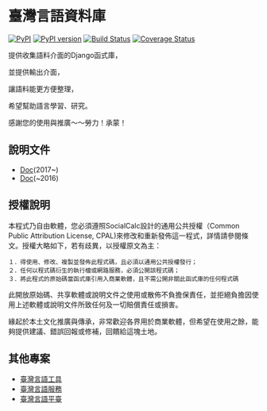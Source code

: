 # 臺灣言語資料庫

[![PyPI](https://img.shields.io/pypi/pyversions/tai5-uan5_gian5-gi2_tsu1-liau7-khoo3.svg)](https://github.com/sih4sing5hong5/tai5-uan5_gian5-gi2_tsu1-liau7-khoo3)
[![PyPI version](https://badge.fury.io/py/tai5_uan5_gian5_gi2_tsu1_liau7_khoo3.svg)](https://badge.fury.io/py/tai5-uan5_gian5-gi2_tsu1-liau7-khoo3)
[![Build Status](https://travis-ci.org/sih4sing5hong5/tai5-uan5_gian5-gi2_tsu1-liau7-khoo3.svg?branch=master)](https://travis-ci.org/sih4sing5hong5/tai5-uan5_gian5-gi2_tsu1-liau7-khoo3)
[![Coverage Status](https://coveralls.io/repos/sih4sing5hong5/tai5-uan5_gian5-gi2_tsu1-liau7-khoo3/badge.svg)](https://coveralls.io/r/sih4sing5hong5/tai5-uan5_gian5-gi2_tsu1-liau7-khoo3)

提供收集語料介面的Django函式庫，

並提供輸出介面，

讓語料能更方便整理，

希望幫助語言學習、研究。

感謝您的使用與推廣～～勞力！承蒙！

## 說明文件

* [Doc](https://i3thuan5.gitbooks.io/doc_tai5-uan5_gian5-gi2_tsu1-liau7-khoo3/content/)(2017~)
* [Doc](http://sih4sing5hong5.github.io/tai5-uan5_gian5-gi2_tsu1-liau7-khoo3)(~2016)

## 授權說明
本程式乃自由軟體，您必須遵照SocialCalc設計的通用公共授權（Common Public Attribution License, CPAL)來修改和重新發佈這一程式，詳情請參閱條文。授權大略如下，若有歧異，以授權原文為主：

	１．得使用、修改、複製並發佈此程式碼，且必須以通用公共授權發行；
	２．任何以程式碼衍生的執行檔或網路服務，必須公開該程式碼；
	３．將此程式的原始碼當函式庫引用入商業軟體，且不需公開非關此函式庫的任何程式碼

此開放原始碼、共享軟體或說明文件之使用或散佈不負擔保責任，並拒絕負擔因使用上述軟體或說明文件所致任何及一切賠償責任或損害。

緣起於本土文化推廣與傳承，非常歡迎各界用於商業軟體，但希望在使用之餘，能夠提供建議、錯誤回報或修補，回饋給這塊土地。


## 其他專案
* [臺灣言語工具](https://github.com/sih4sing5hong5/tai5-uan5_gian5-gi2_kang1-ku7)
* [臺灣言語服務](https://github.com/sih4sing5hong5/tai5-uan5_gian5-gi2_hok8-bu7)
* [臺灣言語平臺](https://github.com/sih4sing5hong5/tai5-uan5_gian5-gi2_phing5-thai5)
